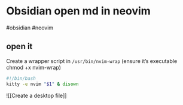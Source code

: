 # Obsidian open md in neovim

#obsidian #neovim

## open it

Create a wrapper script in `/usr/bin/nvim-wrap`
(ensure it’s executable chmod +x nvim-wrap)

```sh
#!/bin/bash
kitty -e nvim "$1" & disown
```

![[Create a desktop file]]
